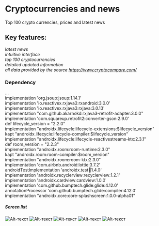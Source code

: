 # Cryptocurrencies and news
Top 100 crypto currencies, prices and latest news
## Key features:
_latest news_    
_intuitive interface_  
_top 100 cryptocurrencies_  
_detailed updated information_    
_all data provided by the source https://www.cryptocompare.com/_    
### Dependency
...  
    implementation 'org.jsoup:jsoup:1.14.1'  
    implementation 'io.reactivex.rxjava3:rxandroid:3.0.0'  
    implementation 'io.reactivex.rxjava3:rxjava:3.0.13'  
    implementation "com.github.akarnokd:rxjava3-retrofit-adapter:3.0.0"  
    implementation 'com.squareup.retrofit2:converter-gson:2.9.0'  
    def lifecycle_version = "2.2.0"  
    implementation "androidx.lifecycle:lifecycle-extensions:$lifecycle_version"  
    kapt "androidx.lifecycle:lifecycle-compiler:$lifecycle_version"  
    implementation "androidx.lifecycle:lifecycle-reactivestreams-ktx:2.3.1"  
    def room_version = "2.2.3"  
    implementation "androidx.room:room-runtime:2.3.0"  
    kapt "androidx.room:room-compiler:$room_version"  
    implementation "androidx.room:room-ktx:2.3.0"  
    implementation 'com.airbnb.android:lottie:3.7.2'  
    androidTestImplementation 'androidx.test:runner:1.4.0'  
    implementation 'androidx.recyclerview:recyclerview:1.2.1'  
    implementation 'androidx.cardview:cardview:1.0.0'  
    implementation 'com.github.bumptech.glide:glide:4.12.0'  
    annotationProcessor 'com.github.bumptech.glide:compiler:4.12.0'  
    implementation "androidx.core:core-splashscreen:1.0.0-alpha01"
##### Screen list
![Alt-текст](https://user-images.githubusercontent.com/62378496/131232167-10cd52d9-cfec-4b1d-8aa8-a6443b778738.png)
![Alt-текст](https://user-images.githubusercontent.com/62378496/131232168-f792038b-6ab9-466e-9dee-26e84654be96.png)
![Alt-текст](https://user-images.githubusercontent.com/62378496/131232169-48cc27a1-1707-44b5-a6e4-1841166936c5.png)
![Alt-текст](https://user-images.githubusercontent.com/62378496/131232170-be8d2395-0276-453d-8c06-caeab7e85c40.png)
![Alt-текст](https://user-images.githubusercontent.com/62378496/131232171-6fb618af-0d04-43e5-aaa1-b7d0fa8d8709.png)



